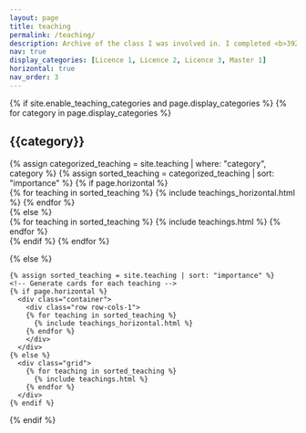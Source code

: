 ```yaml
---
layout: page
title: teaching
permalink: /teaching/
description: Archive of the class I was involved in. I completed <b>392</b> hours of teaching so far.
nav: true
display_categories: [Licence 1, Licence 2, Licence 3, Master 1]
horizontal: true
nav_order: 3
---
```

<div class="teachings">
  {% if site.enable_teaching_categories and page.display_categories %}
  <!-- Display categorized teaching -->
    {% for category in page.display_categories %}
      <a id="{{category}}"><h2 class="category">{{category}}</h2></a>
      {% assign categorized_teaching = site.teaching | where: "category", category %}
      {% assign sorted_teaching = categorized_teaching | sort: "importance" %}
      <!-- Generate cards for each teaching -->
      {% if page.horizontal %}
        <div class="container">
          <div class="row row-cols-1">
          {% for teaching in sorted_teaching %}
            {% include teachings_horizontal.html %}
          {% endfor %}
          </div>
        </div>
      {% else %}
        <div class="grid">
          {% for teaching in sorted_teaching %}
            {% include teachings.html %}
          {% endfor %}
        </div>
      {% endif %}
    {% endfor %}

  {% else %}
  <!-- Display teachings without categories -->
    {% assign sorted_teaching = site.teaching | sort: "importance" %}
    <!-- Generate cards for each teaching -->
    {% if page.horizontal %}
      <div class="container">
        <div class="row row-cols-1">
        {% for teaching in sorted_teaching %}
          {% include teachings_horizontal.html %}
        {% endfor %}
        </div>
      </div>
    {% else %}
      <div class="grid">
        {% for teaching in sorted_teaching %}
          {% include teachings.html %}
        {% endfor %}
      </div>
    {% endif %}

  {% endif %}

</div>


